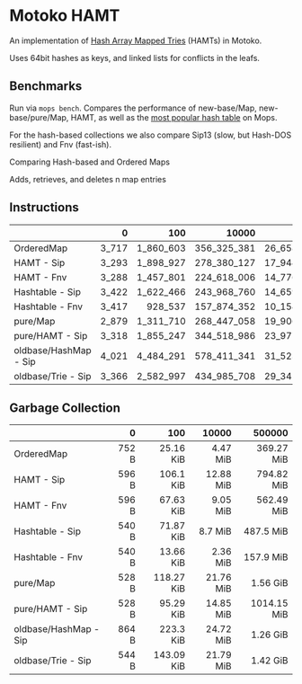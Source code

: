 # Motoko HAMT

An implementation of [Hash Array Mapped Tries] (HAMTs) in Motoko.

Uses 64bit hashes as keys, and linked lists for conflicts in the leafs.

## Benchmarks

Run via `mops bench`. Compares the performance of new-base/Map, new-base/pure/Map, HAMT, as well as the [most popular hash table](https://github.com/ZhenyaUsenko/motoko-hash-map) on Mops.

For the hash-based collections we also compare Sip13 (slow, but Hash-DOS resilient) and Fnv (fast-ish).

Comparing Hash-based and Ordered Maps

Adds, retrieves, and deletes n map entries


## Instructions

|                       |     0 |       100 |       10000 |         500000 |
| :-------------------- | ----: | --------: | ----------: | -------------: |
| OrderedMap            | 3_717 | 1_860_603 | 356_325_381 | 26_658_233_157 |
| HAMT - Sip            | 3_293 | 1_898_927 | 278_380_127 | 17_944_510_199 |
| HAMT - Fnv            | 3_288 | 1_457_801 | 224_618_006 | 14_776_522_605 |
| Hashtable - Sip       | 3_422 | 1_622_466 | 243_968_760 | 14_659_097_441 |
| Hashtable - Fnv       | 3_417 |   928_537 | 157_874_352 | 10_154_344_991 |
| pure/Map              | 2_879 | 1_311_710 | 268_447_058 | 19_906_417_215 |
| pure/HAMT - Sip       | 3_318 | 1_855_247 | 344_518_986 | 23_977_535_736 |
| oldbase/HashMap - Sip | 4_021 | 4_484_291 | 578_411_341 | 31_523_278_772 |
| oldbase/Trie - Sip    | 3_366 | 2_582_997 | 434_985_708 | 29_341_522_939 |


## Garbage Collection

|                       |     0 |        100 |     10000 |      500000 |
| :-------------------- | ----: | ---------: | --------: | ----------: |
| OrderedMap            | 752 B |  25.16 KiB |  4.47 MiB |  369.27 MiB |
| HAMT - Sip            | 596 B |  106.1 KiB | 12.88 MiB |  794.82 MiB |
| HAMT - Fnv            | 596 B |  67.63 KiB |  9.05 MiB |  562.49 MiB |
| Hashtable - Sip       | 540 B |  71.87 KiB |   8.7 MiB |   487.5 MiB |
| Hashtable - Fnv       | 540 B |  13.66 KiB |  2.36 MiB |   157.9 MiB |
| pure/Map              | 528 B | 118.27 KiB | 21.76 MiB |    1.56 GiB |
| pure/HAMT - Sip       | 528 B |  95.29 KiB | 14.85 MiB | 1014.15 MiB |
| oldbase/HashMap - Sip | 864 B |  223.3 KiB | 24.72 MiB |    1.26 GiB |
| oldbase/Trie - Sip    | 544 B | 143.09 KiB | 21.79 MiB |    1.42 GiB |


[Hash Array Mapped Tries]: https://infoscience.epfl.ch/server/api/core/bitstreams/f66a3023-2cd0-4b26-af6e-91a9a6ae7450/content
